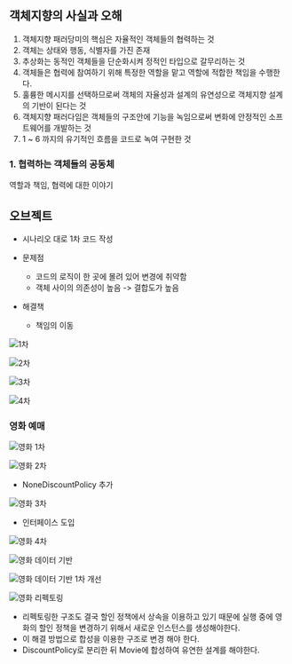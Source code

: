 ## 객체지향의 사실과 오해
1. 객체지향 패러당미의 핵심은 자율적인 객체들의 협력하는 것
2. 객체는 상태와 행동, 식별자를 가진 존재
3. 추상화는 동적인 객체들을 단순화시켜 정적인 타입으로 갈무리하는 것
4. 객체들은 협력에 참여하기 위해 특정한 역할을 맡고 역할에 적합한 책임을 수행한다.
5. 훌륭한 메시지를 선택하므로써 객체의 자율성과 설계의 유연성으로 객체지향 설계의 기반이 된다는 것
6. 객체지향 패러다임은 객체들의 구조안에 기능을 녹임으로써 변화에 안정적인 소프트웨어를 개발하는 것
7. 1 ~ 6 까지의 유기적인 흐름을 코드로 녹여 구현한 것


### 1. 협력하는 객체들의 공동체
역할과 책임, 협력에 대한 이야기


## 오브젝트

- 시나리오 대로 1차 코드 작성

- 문제점
    - 코드의 로직이 한 곳에 몰려 있어 변경에 취약함
    - 객체 사이의 의존성이 높음 -> 결합도가 높음
  
- 해결책
  - 책임의 이동

![1차](docs/audience1.png)

![2차](docs/audience2.png)

![3차](docs/audience3.png)

![4차](docs/audience4.png)

### 영화 예매
![영화 1차](docs/movie1.png)

![영화 2차](docs/movie2.png)
- NoneDiscountPolicy 추가

![영화 3차](docs/movie3.png)
- 인터페이스 도입

![영화 4차](docs/movie4.png)

![영화 데이터 기반](docs/movie_data.png)

![영화 데이터 기반 1차 개선](docs/movie_data2.png)


![영화 리펙토링](docs/movie_refactor.png)
- 리펙토링한 구조도 결국 할인 정책에서 상속을 이용하고 있기 때문에 실행 중에 영화의 할인 정책을 변경하기 위해서 새로운 인스턴스를 생성해야한다.
- 이 해결 방법으로 합성을 이용한 구조로 변경 해야 한다.
- DiscountPolicy로 분리한 뒤 Movie에 합성하여 유연한 설계를 해야한다.
